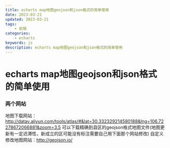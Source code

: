 ```yaml
---
title: echarts map地图geojson和json格式的简单使用
date: 2023-03-21
updated: 2023-03-21
tags: 
    - 前端
categories: 
    - echarts
keywords: js
description: echarts map地图geojson和json格式的简单使用
---
```

# echarts map地图geojson和json格式的简单使用
### 两个网站
地图下载网站：http://datav.aliyun.com/tools/atlas/#&lat=30.332329214580188&lng=106.72278672066881&zoom=3.5
可以下载精确到县区的geojson格式地图文件(地图更新有一定迟滞性，新成立的区可能没有标注需要自己用下面那个网站修改)
自定义修改地图网站：http://geojson.io/